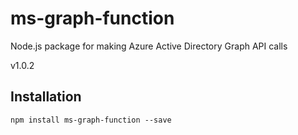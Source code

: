 # ms-graph-function

Node.js package for making Azure Active Directory Graph API calls

v1.0.2

## Installation

```
npm install ms-graph-function --save
```